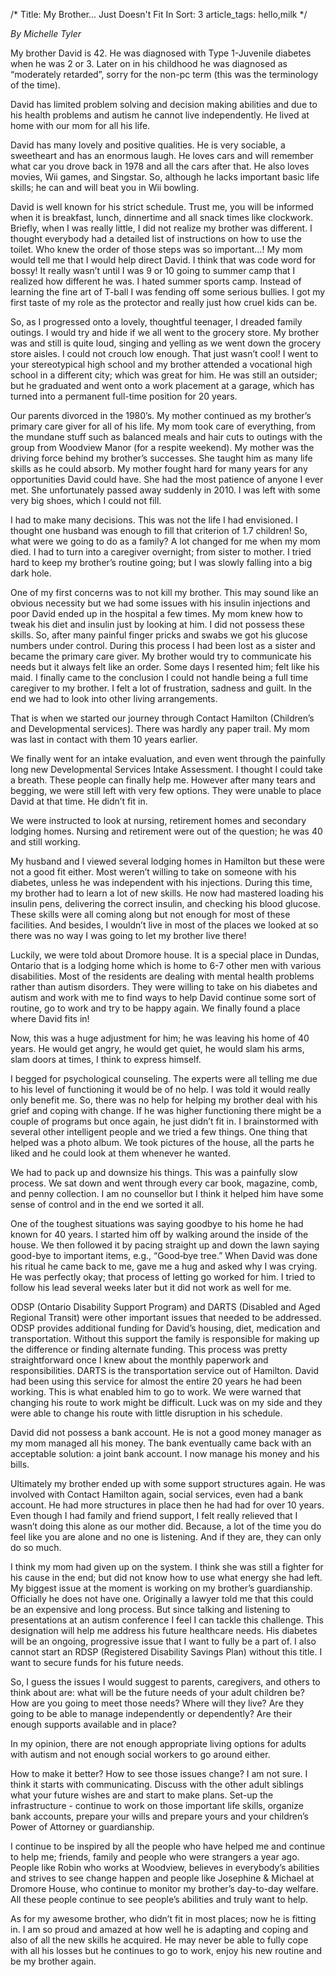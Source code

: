 /*
Title: My Brother... Just Doesn't Fit In
Sort: 3
article_tags: hello,milk
*/

*By Michelle Tyler*

My brother David is 42. He was diagnosed with Type 1-Juvenile diabetes when he was 2 or 3. Later on in his childhood he was diagnosed as “moderately retarded”, sorry for the non-pc term (this was the terminology of the time).

David has limited problem solving and decision making abilities and due to his health problems and autism he cannot live independently. He lived at home with our mom for all his life.

David has many lovely and positive qualities. He is very sociable, a sweetheart and has an enormous laugh. He loves cars and will remember what car you drove back in 1978 and all the cars after that. He also loves movies, Wii games, and Singstar. So, although he lacks important basic life skills; he can and will beat you in Wii bowling.

David is well known for his strict schedule. Trust me, you will be informed when it is breakfast, lunch, dinnertime and all snack times like clockwork. Briefly, when I was really little, I did not realize my brother was different. I thought everybody had a detailed list of instructions on how to use the toilet. Who knew the order of those steps was so important…! My mom would tell me that I would help direct David. I think that was code word for bossy! It really wasn’t until I was 9 or 10 going to summer camp that I realized how different he was. I hated summer sports camp. Instead of learning the fine art of T-ball I was fending off some serious bullies. I got my first taste of my role as the protector and really just how cruel kids can be.

So, as I progressed onto a lovely, thoughtful teenager, I dreaded family outings. I would try and hide if we all went to the grocery store. My brother was and still is quite loud, singing and yelling as we went down the grocery store aisles. I could not crouch low enough. That just wasn’t cool! I went to your stereotypical high school and my brother attended a vocational high school in a different city; which was great for him. He was still an outsider; but he graduated and went onto a work placement at a garage, which has turned into a permanent full-time position for 20 years.

Our parents divorced in the 1980’s. My mother continued as my brother’s primary care giver for all of his life. My mom took care of everything, from the mundane stuff such as balanced meals and hair cuts to outings with the group from Woodview Manor (for a respite weekend). My mother was the driving force behind my brother’s successes. She taught him as many life skills as he could absorb. My mother fought hard for many years for any opportunities David could have. She had the most patience of anyone I ever met. She unfortunately passed away suddenly in 2010. I was left with some very big shoes, which I could not fill.

I had to make many decisions. This was not the life I had envisioned. I thought one husband was enough to fill that criterion of 1.7 children! So, what were we going to do as a family? A lot changed for me when my mom died. I had to turn into a caregiver overnight; from sister to mother. I tried hard to keep my brother’s routine going; but I was slowly falling into a big dark hole.

One of my first concerns was to not kill my brother. This may sound like an obvious necessity but we had some issues with his insulin injections and poor David ended up in the hospital a few times. My mom knew how to tweak his diet and insulin just by looking at him. I did not possess these skills. So, after many painful finger pricks and swabs we got his glucose numbers under control. During this process I had been lost as a sister and became the primary care giver. My brother would try to communicate his needs but it always felt like an order. Some days I resented him; felt like his maid. I finally came to the conclusion I could not handle being a full time caregiver to my brother. I felt a lot of frustration, sadness and guilt. In the end we had to look into other living arrangements.

That is when we started our journey through Contact Hamilton (Children’s and Developmental services). There was hardly any paper trail. My mom was last in contact with them 10 years earlier.

We finally went for an intake evaluation, and even went through the painfully long new Developmental Services Intake Assessment. I thought I could take a breath. These people can finally help me. However after many tears and begging, we were still left with very few options. They were unable to place David at that time. He didn’t fit in.

We were instructed to look at nursing, retirement homes and secondary lodging homes. Nursing and retirement were out of the question; he was 40 and still working.

My husband and I viewed several lodging homes in Hamilton but these were not a good fit either. Most weren’t willing to take on someone with his diabetes, unless he was independent with his injections. During this time, my brother had to learn a lot of new skills. He now had mastered loading his insulin pens, delivering the correct insulin, and checking his blood glucose. These skills were all coming along but not enough for most of these facilities. And besides, I wouldn’t live in most of the places we looked at so there was no way I was going to let my brother live there!

Luckily, we were told about Dromore house. It is a special place in Dundas, Ontario that is a lodging home which is home to 6-7 other men with various disabilities. Most of the residents are dealing with mental health problems rather than autism disorders. They were willing to take on his diabetes and autism and work with me to find ways to help David continue some sort of routine, go to work and try to be happy again. We finally found a place where David fits in!

Now, this was a huge adjustment for him; he was leaving his home of 40 years. He would get angry, he would get quiet, he would slam his arms, slam doors at times, I think to express himself.

I begged for psychological counseling. The experts were all telling me due to his level of functioning it would be of no help. I was told it would really only benefit me. So, there was no help for helping my brother deal with his grief and coping with change. If he was higher functioning there might be a couple of programs but once again, he just didn’t fit in. I brainstormed with several other intelligent people and we tried a few things. One thing that helped was a photo album. We took pictures of the house, all the parts he liked and he could look at them whenever he wanted.

We had to pack up and downsize his things. This was a painfully slow process. We sat down and went through every car book, magazine, comb, and penny collection. I am no counsellor but I think it helped him have some sense of control and in the end we sorted it all.

One of the toughest situations was saying goodbye to his home he had known for 40 years. I started him off by walking around the inside of the house. We then followed it by pacing straight up and down the lawn saying good-bye to important items, e.g., “Good‑bye tree.” When David was done his ritual he came back to me, gave me a hug and asked why I was crying. He was perfectly okay; that process of letting go worked for him. I tried to follow his lead several weeks later but it did not work as well for me.

ODSP (Ontario Disability Support Program) and DARTS (Disabled and Aged Regional Transit) were other important issues that needed to be addressed. ODSP provides additional funding for David’s housing, diet, medication and transportation. Without this support the family is responsible for making up the difference or finding alternate funding. This process was pretty straightforward once I knew about the monthly paperwork and responsibilities.  DARTS is the transportation service out of Hamilton. David had been using this service for almost the entire 20 years he had been working. This is what enabled him to go to work. We were warned that changing his route to work might be difficult. Luck was on my side and they were able to change his route with little disruption in his schedule.

David did not possess a bank account. He is not a good money manager as my mom managed all his money. The bank eventually came back with an acceptable solution: a joint bank account. I now manage his money and his bills.

Ultimately my brother ended up with some support structures again. He was involved with Contact Hamilton again, social services, even had a bank account. He had more structures in place then he had had for over 10 years. Even though I had family and friend support, I felt really relieved that I wasn’t doing this alone as our mother did. Because, a lot of the time you do feel like you are alone and no one is listening. And if they are, they can only do so much.

I think my mom had given up on the system. I think she was still a fighter for his cause in the end; but did not know how to use what energy she had left. My biggest issue at the moment is working on my brother’s guardianship. Officially he does not have one. Originally a lawyer told me that this could be an expensive and long process. But since talking and listening to presentations at an autism conference I feel I can tackle this challenge. This designation will help me address his future healthcare needs. His diabetes will be an ongoing, progressive issue that I want to fully be a part of. I also cannot start an RDSP (Registered Disability Savings Plan) without this title. I want to secure funds for his future needs.

So, I guess the issues I would suggest to parents, caregivers, and others to think about are: what will be the future needs of your adult children be? How are you going to meet those needs? Where will they live? Are they going to be able to manage independently or dependently? Are their enough supports available and in place?

In my opinion, there are not enough appropriate living options for adults with autism and not enough social workers to go around either.

How to make it better? How to see those issues change? I am not sure. I think it starts with communicating. Discuss with the other adult siblings what your future wishes are and start to make plans. Set-up the infrastructure - continue to work on those important life skills, organize bank accounts, prepare your wills and prepare yours and your children’s Power of Attorney or guardianship.

I continue to be inspired by all the people who have helped me and continue to help me; friends, family and people who were strangers a year ago. People like Robin who works at Woodview, believes in everybody’s abilities and strives to see change happen and people like Josephine & Michael at Dromore House, who continue to monitor my brother’s day-to-day welfare. All these people continue to see people’s abilities and truly want to help.

As for my awesome brother, who didn’t fit in most places; now he is fitting in. I am so proud and amazed at how well he is adapting and coping and also of all the new skills he acquired. He may never be able to fully cope with all his losses but he continues to go to work, enjoy his new routine and be my brother again.

 
